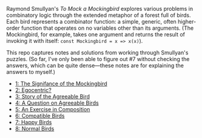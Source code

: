 Raymond Smullyan's _To Mock a Mockingbird_ explores various problems in combinatory logic through the extended metaphor of a forest full of birds. Each bird represents a combinator function: a simple, generic, often higher-order function that operates on no variables other than its arguments. (The Mockingbird, for example, takes one argument and returns the result of invoking it with itself: `const Mockingbird = x => x(x)`).

This repo captures notes and solutions from working through Smullyan's puzzles. (So far, I've only been able to figure out #7 without checking the answers, which can be quite dense—these notes are for explaining the answers to myself.)

* [1: The Signifance of the Mockingbird](problem-1/README.md)
* [2: Egocentric?](problem-2/README.md)
* [3: Story of the Agreeable Bird](problem-3/README.md)
* [4: A Question on Agreeable Birds](problem-4/README.md)
* [5: An Exercise in Composition](problem-5/README.md)
* [6: Compatible Birds](problem-6/README.md)
* [7: Happy Birds](problem-7/README.md)
* [8: Normal Birds](problem-8/README.md)
